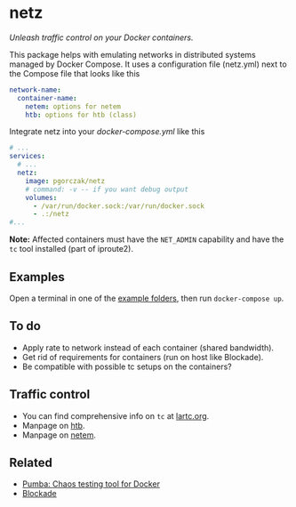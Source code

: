 # netz

*Unleash traffic control on your Docker containers.*

This package helps with emulating networks in distributed systems managed by
Docker Compose. It uses a configuration file (netz.yml) next to the Compose file
that looks like this

```yaml
network-name:
  container-name:
    netem: options for netem
    htb: options for htb (class)
```

Integrate netz into your *docker-compose.yml* like this

```yml
# ...
services:
  # ...
  netz:
    image: pgorczak/netz
    # command: -v -- if you want debug output
    volumes:
      - /var/run/docker.sock:/var/run/docker.sock
      - .:/netz
#...
```


**Note:** Affected containers must have the `NET_ADMIN` capability and have the
`tc` tool installed (part of iproute2).

## Examples

Open a terminal in one of the [example folders](./examples), then run
`docker-compose up`.

## To do

* Apply rate to network instead of each container (shared bandwidth).
* Get rid of requirements for containers (run on host like Blockade).
* Be compatible with possible tc setups on the containers?


## Traffic control

* You can find comprehensive info on `tc` at [lartc.org].
* Manpage on [htb][man tc-htb].
* Manpage on [netem][man tc-netem].

## Related

* [Pumba: Chaos testing tool for Docker](https://github.com/gaia-adm/pumba)
* [Blockade](https://github.com/worstcase/blockade)


[netem]: https://wiki.linuxfoundation.org/networking/netem
[lartc.org]: http://lartc.org/
[man tc-htb]: http://lartc.org/manpages/tc-htb.html
[man tc-netem]: http://man7.org/linux/man-pages/man8/tc-netem.8.html
